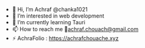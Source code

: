 - 👋 Hi, I’m Achraf @chanka1021
- 👀 I’m interested in web development 
- 🦀 I’m currently learning Tauri
- 📫 How to reach me 📧achraf.chouach@gmail.com
- ⚡ AchraFolio : https://achrafchouache.xyz

<!---
chanka1021/chanka1021 is a ✨ special ✨ repository because its `README.md` (this file) appears on your GitHub profile.
You can click the Preview link to take a look at your changes.
--->
